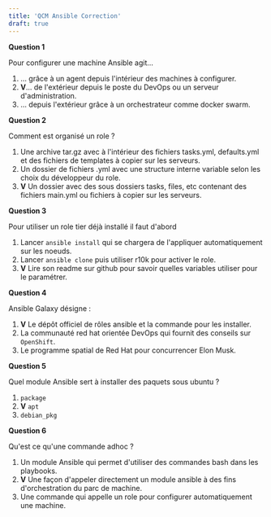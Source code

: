 ```yaml
---
title: 'QCM Ansible Correction'
draft: true
---
```



**Question 1**

Pour configurer une machine Ansible agit...

1. ... grâce à un agent depuis l'intérieur des machines à configurer.
2. **V**... de l'extérieur depuis le poste du DevOps ou un serveur d'administration.
3. ... depuis l'extérieur grâce à un orchestrateur comme docker swarm.

**Question 2**

Comment est organisé un role ?

1. Une archive tar.gz avec à l'intérieur des fichiers tasks.yml, defaults.yml et des fichiers de templates à copier sur les serveurs.
1. Un dossier de fichiers .yml avec une structure interne variable selon les choix du développeur du role.
1. **V** Un dossier avec des sous dossiers tasks, files, etc contenant des fichiers main.yml ou fichiers à copier sur les serveurs.

**Question 3**

Pour utiliser un role tier déjà installé il faut d'abord

1. Lancer `ansible install` qui se chargera de l'appliquer automatiquement sur les noeuds.
1. Lancer `ansible clone` puis utiliser r10k pour activer le role.
1. **V** Lire son readme sur github pour savoir quelles variables utiliser pour le paramétrer.

**Question 4**

Ansible Galaxy désigne :

1. **V** Le dépôt officiel de rôles ansible et la commande pour les installer.
1. La communauté red hat orientée DevOps qui fournit des conseils sur `OpenShift`.
1. Le programme spatial de Red Hat pour concurrencer Elon Musk.

**Question 5**

Quel module Ansible sert à installer des paquets sous ubuntu ?

1. `package`
1. **V** `apt`
1. `debian_pkg`

**Question 6**

Qu'est ce qu'une commande adhoc ?

1. Un module Ansible qui permet d'utiliser des commandes bash dans les playbooks.
1. **V** Une façon d'appeler directement un module ansible à des fins d'orchestration du parc de machine.
1. Une commande qui appelle un role pour configurer automatiquement une machine.
